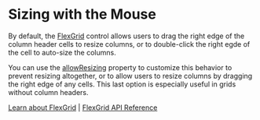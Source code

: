 Sizing with the Mouse
=====================

By default, the [FlexGrid](https://www.grapecity.com/wijmo/api/classes/wijmo_grid.flexgrid.html) control allows users to drag the right edge of the column header cells to resize columns, or to double-click the right egde of the cell to auto-size the columns.

You can use the [allowResizing](https://www.grapecity.com/wijmo/api/classes/wijmo_grid.flexgrid.html#allowresizing) property to customize this behavior to prevent resizing altogether, or to allow users to resize columns by dragging the right edge of any cells. This last option is especially useful in grids without column headers.

[Learn about FlexGrid](https://www.grapecity.com/wijmo/flexgrid-javascript-data-grid) | [FlexGrid API Reference](https://www.grapecity.com/wijmo/api/classes/wijmo_grid.flexgrid.html)